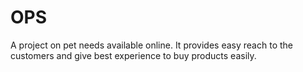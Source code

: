 # OPS
A project on pet needs available online. It provides easy reach to the customers and give best experience to buy products easily.
